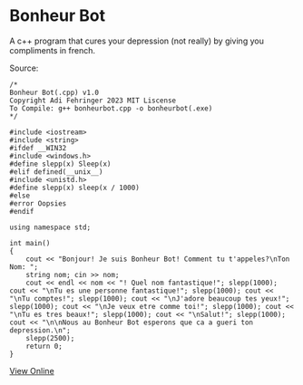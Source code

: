 Bonheur Bot
=============
A c++ program that cures your depression (not really) by giving you compliments in french.

Source:
```
/*
Bonheur Bot(.cpp) v1.0
Copyright Adi Fehringer 2023 MIT Liscense
To Compile: g++ bonheurbot.cpp -o bonheurbot(.exe)
*/

#include <iostream>
#include <string>
#ifdef __WIN32
#include <windows.h>
#define slepp(x) Sleep(x)
#elif defined(__unix__)
#include <unistd.h>
#define slepp(x) sleep(x / 1000)
#else
#error Oopsies
#endif

using namespace std;

int main()
{
    cout << "Bonjour! Je suis Bonheur Bot! Comment tu t'appeles?\nTon Nom: ";
    string nom; cin >> nom;
    cout << endl << nom << "! Quel nom fantastique!"; slepp(1000); cout << "\nTu es une personne fantastique!"; slepp(1000); cout << "\nTu comptes!"; slepp(1000); cout << "\nJ'adore beaucoup tes yeux!"; slepp(1000); cout << "\nJe veux etre comme toi!"; slepp(1000); cout << "\nTu es tres beaux!"; slepp(1000); cout << "\nSalut!"; slepp(1000); cout << "\n\nNous au Bonheur Bot esperons que ca a gueri ton depression.\n";
    slepp(2500);
    return 0;
}
```

[View Online](https://www.online-ide.com/ytBLxTkeJ8)
